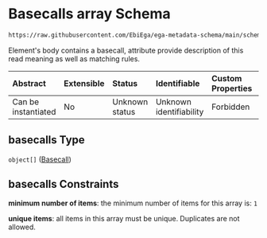 # Basecalls array Schema

```txt
https://raw.githubusercontent.com/EbiEga/ega-metadata-schema/main/schemas/EGA.common-definitions.json#/$defs/spotDescriptor/items/properties/readSpecs/items/properties/expectedBasecallTable/properties/basecalls
```

Element's body contains a basecall, attribute provide description of this read meaning as well as matching rules.

| Abstract            | Extensible | Status         | Identifiable            | Custom Properties | Additional Properties | Access Restrictions | Defined In                                                                                           |
| :------------------ | :--------- | :------------- | :---------------------- | :---------------- | :-------------------- | :------------------ | :--------------------------------------------------------------------------------------------------- |
| Can be instantiated | No         | Unknown status | Unknown identifiability | Forbidden         | Allowed               | none                | [EGA.common-definitions.json\*](../../../schemas/EGA.common-definitions.json "open original schema") |

## basecalls Type

`object[]` ([Basecall](ega-4-defs-spot-descriptor-spot-decode-spec-properties-read-specs-read-spec-properties-expected-basecall-table-properties-basecalls-array-basecall.md))

## basecalls Constraints

**minimum number of items**: the minimum number of items for this array is: `1`

**unique items**: all items in this array must be unique. Duplicates are not allowed.
